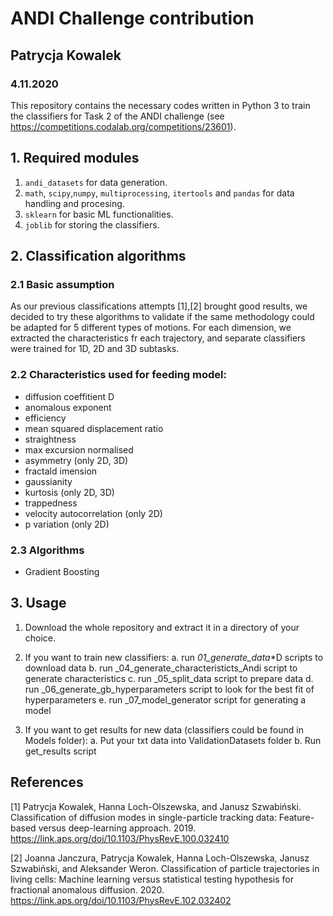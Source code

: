 # ANDI Challenge contribution
## Patrycja Kowalek
### 4.11.2020

This repository contains the necessary codes written in Python 3 to train the classifiers for Task 2 of the ANDI challenge (see https://competitions.codalab.org/competitions/23601). 


## 1. Required modules 

1. `andi_datasets` for data generation.
2. `math`, `scipy`,`numpy`, `multiprocessing`, `itertools` and `pandas` for data handling and procesing.
3. `sklearn` for basic ML functionalities.
4. `joblib` for storing the classifiers.


## 2. Classification algorithms

### 2.1 Basic assumption

As our previous classifications attempts [1],[2] brought good results, we decided to try these algorithms to validate if the same methodology could be adapted for 5 different types of motions.
For each dimension, we extracted the characteristics fr each trajectory, and separate classifiers were trained for 1D, 2D and 3D subtasks.

### 2.2 Characteristics used for feeding model:
- diffusion coeffitient D
- anomalous exponent
- efficiency
- mean squared displacement ratio
- straightness
- max excursion normalised
- asymmetry (only 2D, 3D)
- fractald imension
- gaussianity
- kurtosis (only 2D, 3D)
- trappedness 
- velocity autocorrelation (only 2D)
- p variation (only 2D)

### 2.3 Algorithms

* Gradient Boosting 

	
## 3. Usage

1. Download the whole repository and extract it in a directory of your choice.

2. If you want to train new classifiers:
a. run _01_generate_data_*D scripts to download data
b. run _04_generate_characteristicts_Andi script to generate characteristics
c. run _05_split_data script to prepare data
d. run _06_generate_gb_hyperparameters script to look for the best fit of hyperparameters
e. run _07_model_generator script for generating a model

3. If you want to get results for new data (classifiers could be found in Models folder):
a. Put your txt data into ValidationDatasets folder
b. Run get_results script


## References

[1] Patrycja Kowalek, Hanna Loch-Olszewska, and Janusz Szwabiński. Classification of diffusion modes in single-particle tracking data: Feature-based versus deep-learning approach. 2019. https://link.aps.org/doi/10.1103/PhysRevE.100.032410

[2] Joanna Janczura, Patrycja Kowalek, Hanna Loch-Olszewska, Janusz Szwabiński, and Aleksander Weron. Classification of particle trajectories in living cells: Machine learning versus statistical testing hypothesis for fractional anomalous diffusion. 2020. https://link.aps.org/doi/10.1103/PhysRevE.102.032402
